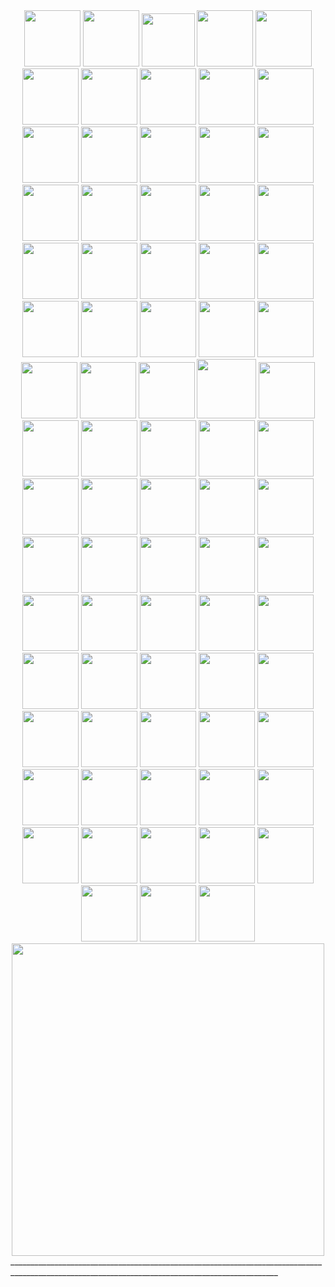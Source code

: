 
<div id="header" align="center">
 <img src="https://i.pinimg.com/736x/7f/f5/8f/7ff58f8cb344fabeca48059088d8adca.jpg" width="90"/> 
 <img src="https://heroin-bob.github.io/SpaceHeyLayoutEditor/images/stamps/STAMP%20(3589).png" width="90"/> 
 <img src="https://i.pinimg.com/736x/c9/7c/80/c97c8046dbc5ec80841e7358225170b7.jpg" width="85"/> 
 <img src="https://heroin-bob.github.io/SpaceHeyLayoutEditor/images/stamps/STAMP%20(345).png" width="90"/> 
 <img src="https://heroin-bob.github.io/SpaceHeyLayoutEditor/images/stamps/STAMP%20(4207).png" width="90"/> 
 <img src="https://heroin-bob.github.io/SpaceHeyLayoutEditor/images/stamps/STAMP%20(2415).gif" width="90"/> 
 <img src="https://heroin-bob.github.io/SpaceHeyLayoutEditor/images/stamps/STAMP%20(3259).png" width="90"/> 
 <img src="https://heroin-bob.github.io/SpaceHeyLayoutEditor/images/stamps/STAMP%20(4632).png" width="90"/> 
 <img src="https://heroin-bob.github.io/SpaceHeyLayoutEditor/images/stamps/STAMP%20(1675).png" width="90"/> 
 <img src="https://heroin-bob.github.io/SpaceHeyLayoutEditor/images/stamps/STAMP%20(2312).gif" width="90"/> 
 <img src="https://heroin-bob.github.io/SpaceHeyLayoutEditor/images/stamps/STAMP%20(321).gif" width="90"/> 
 <img src="https://heroin-bob.github.io/SpaceHeyLayoutEditor/images/stamps/STAMP%20(3954).png" width="90"/> 
 <img src="https://heroin-bob.github.io/SpaceHeyLayoutEditor/images/stamps/STAMP%20(4362).gif" width="90"/> 
 <img src="https://heroin-bob.github.io/SpaceHeyLayoutEditor/images/stamps/STAMP%20(6214).png" width="90"/> 
 <img src="https://heroin-bob.github.io/SpaceHeyLayoutEditor/images/stamps/STAMP%20(625).png" width="90"/> 
 <img src="https://heroin-bob.github.io/SpaceHeyLayoutEditor/images/stamps/STAMP%20(692).gif" width="90"/> 
 <img src="https://heroin-bob.github.io/SpaceHeyLayoutEditor/images/stamps/STAMP%20(717).gif" width="90"/> 
 <img src="https://heroin-bob.github.io/SpaceHeyLayoutEditor/images/stamps/STAMP%20(747).png" width="90"/> 
 <img src="https://heroin-bob.github.io/SpaceHeyLayoutEditor/images/stamps/STAMP%20(774).gif" width="90"/> 
 <img src="https://heroin-bob.github.io/SpaceHeyLayoutEditor/images/stamps/STAMP%20(903).png" width="90"/> 
 <img src="https://heroin-bob.github.io/SpaceHeyLayoutEditor/images/stamps/STAMP%20(979).png" width="90"/> 
 <img src="https://heroin-bob.github.io/SpaceHeyLayoutEditor/images/stamps/STAMP%20(997).gif" width="90"/> 
<img src="https://heroin-bob.github.io/SpaceHeyLayoutEditor/images/stamps/STAMP%20(304).gif" width="90"/> 
 <img src="https://heroin-bob.github.io/SpaceHeyLayoutEditor/images/stamps/STAMP%20(3441).png" width="90"/> 
 <img src="https://heroin-bob.github.io/SpaceHeyLayoutEditor/images/stamps/STAMP%20(320).gif" width="90"/> 
 <img src="https://heroin-bob.github.io/SpaceHeyLayoutEditor/images/stamps/STAMP%20(3415).png" width="90"/> 
 <img src="https://heroin-bob.github.io/SpaceHeyLayoutEditor/images/stamps/STAMP%20(1741).gif" width="90"/> 
 <img src="https://external-media.spacehey.net/media/shcSMwZp93yYCnXhcGqgNb8SjqW_xu0-vz6v2F_qSyvU=/https://images-wixmp-ed30a86b8c4ca887773594c2.wixmp.com/f/a4788c1a-84f7-425d-aa05-b2da95af0636/dhhefz9-6cfb5172-8b6f-4643-85b3-ee83b8c85568.png/v1/fit/w_414,h_247/project_202405272319_by_organsmeaty_dhhefz9-414w.png?token=eyJ0eXAiOiJKV1QiLCJhbGciOiJIUzI1NiJ9.eyJzdWIiOiJ1cm46YXBwOjdlMGQxODg5ODIyNjQzNzNhNWYwZDQxNWVhMGQyNmUwIiwiaXNzIjoidXJuOmFwcDo3ZTBkMTg4OTgyMjY0MzczYTVmMGQ0MTVlYTBkMjZlMCIsIm9iaiI6W1t7ImhlaWdodCI6Ijw9NzY1IiwicGF0aCI6IlwvZlwvYTQ3ODhjMWEtODRmNy00MjVkLWFhMDUtYjJkYTk1YWYwNjM2XC9kaGhlZno5LTZjZmI1MTcyLThiNmYtNDY0My04NWIzLWVlODNiOGM4NTU2OC5wbmciLCJ3aWR0aCI6Ijw9MTI4MCJ9XV0sImF1ZCI6WyJ1cm46c2VydmljZTppbWFnZS5vcGVyYXRpb25zIl19.QU_jgpujN6PD2K47YVUAD237klgEei7X8kbVcPIsMxs" width="90"/> 
 <img src="https://external-media.spacehey.net/media/s6SVuJQ6qfy84sBx9pQy4ahLIYZ25RVt-0pJpw534kwY=/https://i.postimg.cc/Kz60fkGQ/sniper-stamp.png" width="90"/> 
<img src="https://external-media.spacehey.net/media/sVrWGZuXSlw6aWrNiKuzdlY_DgtdJWesBGNBOBzQFyVg=/https://64.media.tumblr.com/dacccb6d6d0143ed6afef83d1f9ad6b8/2b522e2e85828396-5e/s100x200/c9e69b4abb6370f357843cc09a6eb8b2e380427b.pnj" width="90"/> 
<img src="https://external-media.spacehey.net/media/sT2FW8057y2qCKCkSql1bGANFtVRqjaPnoFk-SyAwRrQ=/https://i.postimg.cc/t4WVzKBx/ezgif-2-0df9b527ff.gif" width="90"/> 
<img src="https://external-media.spacehey.net/media/szgAmZgp4EvE46eJe3G2uh5fzOIWfmAO1ordKTGD1fk8=/https://i.postimg.cc/QtttvwJS/ezgif-6-8619386139.gif" width="90"/> 
<img src="https://64.media.tumblr.com/120c22edc95bb1d55297975ce797f25c/21e7d7f7fe34eb58-41/s100x200/5c8005d7dd413baf68f2ace8065a8163f2b82afb.gifv" width="90"/> 
<img src="https://external-media.spacehey.net/media/sefaZ6fRVv7YismPatHhYkuKbZHzRHnnxtvMRN50ceZw=/https://64.media.tumblr.com/79fffceb90868eb621b89cdf190e95ea/25bc0f925f97076d-60/s250x400/4d4aa2c8036550d8c5dc18ea182cdaef398b4cca.gifv" width="95"/> 
<img src="https://external-media.spacehey.net/media/sx6tNKFpW3GATnUFB9rFTJyVCWJWzXnPvlKgyqO3iAp8=/https://64.media.tumblr.com/83c066d383c09e87f2e470bb2e210f75/8e9d30a410d87d54-62/s100x200/6b570e14f5c8b887c260deb0ca37e51e3a10bb93.pnj" width="90"/> 
<img src="https://external-media.spacehey.net/media/sGx4QEkotFFbJVW-HmjAJWuEnkT35BqCyJxMwDzc5UUE=/https://64.media.tumblr.com/3d2b5b1f26d5814ca3649b2a02887962/6a70421431bb75b9-a8/s100x200/e896ca5222827a0b46f610947af96c6eb021ccf7.pnj" width="90"/> 
<img src="https://external-media.spacehey.net/media/sR4J91bcADwP4hswXfto753YzWidEDqREskwF-47Gt4Y=/https://64.media.tumblr.com/b66430560049aab65175b1c4e9c7d3be/8e9d30a410d87d54-e1/s100x200/828fcf2cbcb6ecae495882f639f536bed821917d.pnj" width="90"/> 
<img src="https://graphic.neocities.org/boys_by_secretlens.gif" width="90"/> 
<img src="https://external-media.spacehey.net/media/sm3j6pUsCQKiqcGfgYBXaMAPZg4rXl93Odm-9AsJhpDw=/https://i.ibb.co/tpMh97t/b1.png" width="90"/> 
<img src="https://tinyurl.com/8m8n438t" width="90"/> 
<img src="https://external-media.spacehey.net/media/sqi72KXxC1Txm0ofdorn6kaL_kJLNV2cdo2VlKM8_N2I=/https://64.media.tumblr.com/4129332788993ed2c658b94a23acb44e/92df701a7bf287ac-c1/s250x400/0188f2e9179a73e677f407ae3d82ea38f745809e.gifv" width="90"/> 
<img src="https://64.media.tumblr.com/c51db2b04c63062f39802cf3e64a2a68/4ba440d41445f2f4-6c/s100x200/79fe9bcf6e6f65b4b9e883cdb4e5222b5c63400e.pnj" width="90"/> 
<img src="https://external-media.spacehey.net/media/siAFi6DYQE0dc5E4akoMWxKXNLLTg_fUTLnrND_k3l38=/https://files.catbox.moe/k1caq3.gif" width="90"/> 
<img src="https://external-media.spacehey.net/media/sXERfcEKurWX6zyVuxOgPrDz85ouVOb6kRrRPxGD21IY=/https://64.media.tumblr.com/1a3481c9671c68b1aed527eaa23a7149/ef60aef79679732d-2e/s250x400/20cc10bebcf8ebb586175a621c50fab6dc3ac734.gifv" width="90"/> 
<img src="https://external-media.spacehey.net/media/sA8FxTx7OskfZp7lAwAaZXwdJoMgglwYr-w85zoRXr90=/https://64.media.tumblr.com/e8d5af6f8621e652a16a0a965885dd94/ef60aef79679732d-1e/s250x400/54c2ec1984129b41b443b175872f2eb5ea04c5f2.gifv" width="90"/> 
<img src="https://external-media.spacehey.net/media/s4P2zGwXFR6ft9aCsYk5p3w74gZBeXX3lRUvuPG_X-GM=/https://i.ibb.co/WxZVBNw/b21.gif" width="90"/> 
<img src="https://external-media.spacehey.net/media/s5Lo8vQoQArshoLfSJd-56LzwbDBVr3EP4Si2nmgKhw4=/https://i.ibb.co/sKRMkP5/j2.gif" width="90"/> 
<img src="https://external-media.spacehey.net/media/slrmnPRZewPFFmjgGxFoZLil-6J9oMj2j7pxJG-M9QpY=/https://images-wixmp-ed30a86b8c4ca887773594c2.wixmp.com/f/45091976-43f2-46d3-a6c8-84e28a4176e2/dd3mbhd-4d22d310-35ea-464c-b2dc-8d80566f0453.png?token=eyJ0eXAiOiJKV1QiLCJhbGciOiJIUzI1NiJ9.eyJzdWIiOiJ1cm46YXBwOjdlMGQxODg5ODIyNjQzNzNhNWYwZDQxNWVhMGQyNmUwIiwiaXNzIjoidXJuOmFwcDo3ZTBkMTg4OTgyMjY0MzczYTVmMGQ0MTVlYTBkMjZlMCIsIm9iaiI6W1t7InBhdGgiOiJcL2ZcLzQ1MDkxOTc2LTQzZjItNDZkMy1hNmM4LTg0ZTI4YTQxNzZlMlwvZGQzbWJoZC00ZDIyZDMxMC0zNWVhLTQ2NGMtYjJkYy04ZDgwNTY2ZjA0NTMucG5nIn1dXSwiYXVkIjpbInVybjpzZXJ2aWNlOmZpbGUuZG93bmxvYWQiXX0.5XqnS0k-gyrjAPHoxN_HOyR6gJAov07QZugHrjsmQeo" width="90"/> 
<img src="https://external-media.spacehey.net/media/sRsR7-TwjAvHVzIadr7dqFY02uhmh5QbDotnvdBI6bDM=/https://wilardo.crd.co/assets/images/gallery16/28e2673d_original.png?v=e670c4e7" width="90"/> 
<img src="https://external-media.spacehey.net/media/sF8r5dDPw41VwEjxzRUnuGlPWO9ruczomEmZNhB7QYOA=/https://i.postimg.cc/tCsPxV2P/2024-04-09-0yn-Kleki.png" width="90"/> 
<img src="https://i.postimg.cc/ryYBPzvX/Max-Caulfield-Swim-Stamp.gif" width="90"/> 
<img src="https://i.postimg.cc/gk4n5Cv6/Rachel-Amber-Finger-Gun-Stamp.gif" width="90"/> 
<img src="https://64.media.tumblr.com/665d8ed0fbb9a70775a329308ae00e04/47dba9724143cb2a-31/s250x400/02e0cf3f5eeda7ca3fef5354188fcb8582a9c511.gifv" width="90"/> 
<img src="https://external-media.spacehey.net/media/sOWMz105Mv1Z048YDvV785da53MfqYmOGFOQXhLnzNqM=/https://i.postimg.cc/bw02SWNd/Untitled8-20240128160110-4.gif" width="90"/> 
<img src="https://external-media.spacehey.net/media/sWbROPwlh1elgQWsUtzZatWR_oUwL7k753X9THEjwAwo=/https://i.postimg.cc/mk0F7GH1/Untitled8-20240128160110-10.gif" width="90"/> 
<img src="https://external-media.spacehey.net/media/sMSZtgUEGIRbgPAlZUQPCbeo686-yx0VPfXEU506B0Qs=/https://i.postimg.cc/kX6HHRMP/Tumblr-l-790561557386599.gif" width="90"/> 
<img src="https://external-media.spacehey.net/media/sNeJYrbHxrtkPwsls3awUagQL_AHqUQMI1f8pLeTpr_I=/https://64.media.tumblr.com/2beed5af57ff990431c2dfe44d7b8375/tumblr_pcq4e5vbHw1xbgu08o4_100.png" width="90"/> 
<img src="https://external-media.spacehey.net/media/s4pbBgHFkjD7Z6srs48L3T-4X_0WDNUQbUe81NASjmWg=/https://images-wixmp-ed30a86b8c4ca887773594c2.wixmp.com/f/b21dc78f-7fee-40bb-b00d-c30fc402db65/d7gvhid-78fc119f-0169-4074-9a13-54b94d10cba9.gif?token=eyJ0eXAiOiJKV1QiLCJhbGciOiJIUzI1NiJ9.eyJzdWIiOiJ1cm46YXBwOjdlMGQxODg5ODIyNjQzNzNhNWYwZDQxNWVhMGQyNmUwIiwiaXNzIjoidXJuOmFwcDo3ZTBkMTg4OTgyMjY0MzczYTVmMGQ0MTVlYTBkMjZlMCIsIm9iaiI6W1t7InBhdGgiOiJcL2ZcL2IyMWRjNzhmLTdmZWUtNDBiYi1iMDBkLWMzMGZjNDAyZGI2NVwvZDdndmhpZC03OGZjMTE5Zi0wMTY5LTQwNzQtOWExMy01NGI5NGQxMGNiYTkuZ2lmIn1dXSwiYXVkIjpbInVybjpzZXJ2aWNlOmZpbGUuZG93bmxvYWQiXX0.2GtDk4IIE_pGUTWn1719yrjxm3o706N9iwWfbwCe9Ik" width="90"/> 
<img src="https://external-media.spacehey.net/media/sW_TIQonJJZcZ_UKkyMChgEMXsST9SleJczVpjmmszYs=/https://i.postimg.cc/W1csv7xj/Untitled8-20240128160110-9-1.gif" width="90"/> 
<img src="https://external-media.spacehey.net/media/soUjW1TonkKgUkNM80Yf5raEYfhWJ78jAtRYzGTFaRLM=/https://images-wixmp-ed30a86b8c4ca887773594c2.wixmp.com/f/c65e3e16-1432-48c2-a793-467846441576/da24jij-6a025eb0-cd4a-473e-9c2c-a7a29d286c4a.gif?token=eyJ0eXAiOiJKV1QiLCJhbGciOiJIUzI1NiJ9.eyJzdWIiOiJ1cm46YXBwOjdlMGQxODg5ODIyNjQzNzNhNWYwZDQxNWVhMGQyNmUwIiwiaXNzIjoidXJuOmFwcDo3ZTBkMTg4OTgyMjY0MzczYTVmMGQ0MTVlYTBkMjZlMCIsIm9iaiI6W1t7InBhdGgiOiJcL2ZcL2M2NWUzZTE2LTE0MzItNDhjMi1hNzkzLTQ2Nzg0NjQ0MTU3NlwvZGEyNGppai02YTAyNWViMC1jZDRhLTQ3M2UtOWMyYy1hN2EyOWQyODZjNGEuZ2lmIn1dXSwiYXVkIjpbInVybjpzZXJ2aWNlOmZpbGUuZG93bmxvYWQiXX0.a3yPSV06A-iIRuN9ktos0SQd78946raHX2BuLc0iDMg" width="90"/> 
<img src="https://external-media.spacehey.net/media/sON9OOyTB49M_X94gqAyq_3K9tR4Bh1EW3HsOOpz6S-c=/https://i.postimg.cc/yYZ7tGQv/Untitled8-20240128160110-16.gif" width="90"/> 
<img src="https://external-media.spacehey.net/media/s_k7elrQ_4noiU6XrY7QCPeBnUmkpgcz2MP46SBkcqJU=/https://images-wixmp-ed30a86b8c4ca887773594c2.wixmp.com/f/a22e3dd6-35b0-4cf4-94d5-839a5435a3a6/dbj1fv3-3a9b92e6-67ce-40c2-b0a9-5c02251d952b.gif?token=eyJ0eXAiOiJKV1QiLCJhbGciOiJIUzI1NiJ9.eyJzdWIiOiJ1cm46YXBwOjdlMGQxODg5ODIyNjQzNzNhNWYwZDQxNWVhMGQyNmUwIiwiaXNzIjoidXJuOmFwcDo3ZTBkMTg4OTgyMjY0MzczYTVmMGQ0MTVlYTBkMjZlMCIsIm9iaiI6W1t7InBhdGgiOiJcL2ZcL2EyMmUzZGQ2LTM1YjAtNGNmNC05NGQ1LTgzOWE1NDM1YTNhNlwvZGJqMWZ2My0zYTliOTJlNi02N2NlLTQwYzItYjBhOS01YzAyMjUxZDk1MmIuZ2lmIn1dXSwiYXVkIjpbInVybjpzZXJ2aWNlOmZpbGUuZG93bmxvYWQiXX0.eeFBQJPCX8X0L-7c_bQ27uD1WMf1mwbdmvQVn9ARSfw" width="90"/> 
<img src="https://external-media.spacehey.net/media/sWgDWJT0FTy0m6tgDUyDQi2OoVfb9Nix4z6i7EymLdQc=/https://images-wixmp-ed30a86b8c4ca887773594c2.wixmp.com/f/c65e3e16-1432-48c2-a793-467846441576/da24igm-4108caa4-ab60-42fb-9753-ae8484b7745d.gif?token=eyJ0eXAiOiJKV1QiLCJhbGciOiJIUzI1NiJ9.eyJzdWIiOiJ1cm46YXBwOjdlMGQxODg5ODIyNjQzNzNhNWYwZDQxNWVhMGQyNmUwIiwiaXNzIjoidXJuOmFwcDo3ZTBkMTg4OTgyMjY0MzczYTVmMGQ0MTVlYTBkMjZlMCIsIm9iaiI6W1t7InBhdGgiOiJcL2ZcL2M2NWUzZTE2LTE0MzItNDhjMi1hNzkzLTQ2Nzg0NjQ0MTU3NlwvZGEyNGlnbS00MTA4Y2FhNC1hYjYwLTQyZmItOTc1My1hZTg0ODRiNzc0NWQuZ2lmIn1dXSwiYXVkIjpbInVybjpzZXJ2aWNlOmZpbGUuZG93bmxvYWQiXX0.yJ73WXMZnDzXeNzeR2nsNEvsm4l59AgWLYR_Uu5fTPs" width="90"/> 
<img src="https://external-media.spacehey.net/media/s0-ubxJAjM_-Wah5knzuJfSP1spks17VC8WGEZ5DO9OU=/https://64.media.tumblr.com/dc796ecd90d12b35feba4e72be2c1e4a/fddcf9c041d8da0a-43/s100x200/acbd1192d7bf44fc669bf93ebfab7ee7c71bde83.pnj" width="90"/> 
<img src="https://external-media.spacehey.net/media/ssZnLgtzxM9LCKHR7DFqOZCZP0QUbsl0wnCqCYHVXums=/https://64.media.tumblr.com/0e2dae48da4d63cf671acc668f397cd7/c1bd773e78c280cd-a3/s100x200/206ace3001a7c9a65a265de811295afd0e506137.gifv" width="90"/> 
<img src="https://external-media.spacehey.net/media/sLSxZuE7D6MZmuZIf91CaQKEiow9yZSri_T_KXSrL4TE=/https://64.media.tumblr.com/c3cf40dc4c95ac38569aa9bef1fa22d7/721866757b41f774-b2/s100x200/d7abddc2f44679f7820d661fbf47fae22572e195.gif" width="90"/> 
<img src="https://external-media.spacehey.net/media/sTa2KfU7V6iBP_M3xXenYn5DQDZs03NLgeFyzFeZVg0k=/https://64.media.tumblr.com/5d8a2ea08dec57d40bf33e9ed402d758/f2ecde4a8441d6d3-51/s100x200/81ffd07d13acf1aff60feb876c38c389cad9d9f2.gifv" width="90"/> 
<img src="https://external-media.spacehey.net/media/sExE5Rshw9lx4_y2aR2yoKTSpafDbCsffg-uyp3MyZPs=/https://64.media.tumblr.com/23eb3edee912685587ed2fefe1003cc3/c149cef108959384-45/s100x200/edbc94dfa960b139734cc42650e96cc4d1fcc0ec.pnj" width="90"/> 
<img src="https://external-media.spacehey.net/media/scd4HK0AYTQqPsUlowW6em94--wNfil-uD_bBpRcA7nI=/https://images-wixmp-ed30a86b8c4ca887773594c2.wixmp.com/f/6f79ae7a-ee0b-46cf-9056-297d0908d0e6/dd2hv5h-6013cf63-5032-4fc1-87ed-6501602b64c2.gif?token=eyJ0eXAiOiJKV1QiLCJhbGciOiJIUzI1NiJ9.eyJzdWIiOiJ1cm46YXBwOjdlMGQxODg5ODIyNjQzNzNhNWYwZDQxNWVhMGQyNmUwIiwiaXNzIjoidXJuOmFwcDo3ZTBkMTg4OTgyMjY0MzczYTVmMGQ0MTVlYTBkMjZlMCIsIm9iaiI6W1t7InBhdGgiOiJcL2ZcLzZmNzlhZTdhLWVlMGItNDZjZi05MDU2LTI5N2QwOTA4ZDBlNlwvZGQyaHY1aC02MDEzY2Y2My01MDMyLTRmYzEtODdlZC02NTAxNjAyYjY0YzIuZ2lmIn1dXSwiYXVkIjpbInVybjpzZXJ2aWNlOmZpbGUuZG93bmxvYWQiXX0.x_tG5S7F-571VitUANSBGO6kWTIfKH6pmi0SOK--Yk8" width="90"/> 
<img src="https://external-media.spacehey.net/media/sywb3HbbxAUTnye4ofG8kurQo2g2eE8InmSaZM9fhzWg=/https://images-wixmp-ed30a86b8c4ca887773594c2.wixmp.com/f/b46bbf2a-af00-412a-a41e-043106934ea7/dbvqpzp-27b0dfce-678d-44f3-9daa-3cd3a38dbc18.png?token=eyJ0eXAiOiJKV1QiLCJhbGciOiJIUzI1NiJ9.eyJzdWIiOiJ1cm46YXBwOjdlMGQxODg5ODIyNjQzNzNhNWYwZDQxNWVhMGQyNmUwIiwiaXNzIjoidXJuOmFwcDo3ZTBkMTg4OTgyMjY0MzczYTVmMGQ0MTVlYTBkMjZlMCIsIm9iaiI6W1t7InBhdGgiOiJcL2ZcL2I0NmJiZjJhLWFmMDAtNDEyYS1hNDFlLTA0MzEwNjkzNGVhN1wvZGJ2cXB6cC0yN2IwZGZjZS02NzhkLTQ0ZjMtOWRhYS0zY2QzYTM4ZGJjMTgucG5nIn1dXSwiYXVkIjpbInVybjpzZXJ2aWNlOmZpbGUuZG93bmxvYWQiXX0.bKQEPukLxs4ZrHCiQ7t5HfkqORzVxu8eBbXQjk96H3I" width="90"/> 
<img src="https://external-media.spacehey.net/media/sLvaLjYFdjfKnZm31fLiUuGZsfJGxZE7NxRXUXdKkXfs=/https://images-wixmp-ed30a86b8c4ca887773594c2.wixmp.com/f/2e5f1c88-2b10-4b08-8533-6949d5797130/dfybcxm-2ea01ae0-0e74-4f4e-9b5c-e9473397f479.png?token=eyJ0eXAiOiJKV1QiLCJhbGciOiJIUzI1NiJ9.eyJzdWIiOiJ1cm46YXBwOjdlMGQxODg5ODIyNjQzNzNhNWYwZDQxNWVhMGQyNmUwIiwiaXNzIjoidXJuOmFwcDo3ZTBkMTg4OTgyMjY0MzczYTVmMGQ0MTVlYTBkMjZlMCIsIm9iaiI6W1t7InBhdGgiOiJcL2ZcLzJlNWYxYzg4LTJiMTAtNGIwOC04NTMzLTY5NDlkNTc5NzEzMFwvZGZ5YmN4bS0yZWEwMWFlMC0wZTc0LTRmNGUtOWI1Yy1lOTQ3MzM5N2Y0NzkucG5nIn1dXSwiYXVkIjpbInVybjpzZXJ2aWNlOmZpbGUuZG93bmxvYWQiXX0.lehnaN06EDpFQAMwmk2VH4q3jyKKMdRsRJJV-DkHv6c" width="90"/> 
<img src="https://external-media.spacehey.net/media/s-iDXHkn6F_c5X38LvkWNS9IxieJgtV5iVcABcT2A4tg=/https://images-wixmp-ed30a86b8c4ca887773594c2.wixmp.com/f/b06f71bd-30cd-48be-94f4-47554031fd70/dbxnxp8-3002482c-e180-450c-8740-28838fbf6372.gif?token=eyJ0eXAiOiJKV1QiLCJhbGciOiJIUzI1NiJ9.eyJzdWIiOiJ1cm46YXBwOjdlMGQxODg5ODIyNjQzNzNhNWYwZDQxNWVhMGQyNmUwIiwiaXNzIjoidXJuOmFwcDo3ZTBkMTg4OTgyMjY0MzczYTVmMGQ0MTVlYTBkMjZlMCIsIm9iaiI6W1t7InBhdGgiOiJcL2ZcL2IwNmY3MWJkLTMwY2QtNDhiZS05NGY0LTQ3NTU0MDMxZmQ3MFwvZGJ4bnhwOC0zMDAyNDgyYy1lMTgwLTQ1MGMtODc0MC0yODgzOGZiZjYzNzIuZ2lmIn1dXSwiYXVkIjpbInVybjpzZXJ2aWNlOmZpbGUuZG93bmxvYWQiXX0.JDTCqEY8PR_nUeoQc2KmS-CG9RgnNuWxd5ToEukp1eI" width="90"/> 
<img src="https://64.media.tumblr.com/6514a326039b797cea9bd57a96118647/0070ae47cf7f50ce-ad/s100x200/c4d02e8e23ac12bcf4fc11d21b46a72d6aa5e7ac.png" width="90"/> 
 <img src="https://autism.crd.co/assets/images/gallery05/eacd9413_original.gif?v=69d6a439" width="90"/> 
<img src="https://autism.crd.co/assets/images/gallery05/9a1e3114_original.gif?v=69d6a439" width="90"/> 
<img src="https://64.media.tumblr.com/75f1cf07b98b2833a656cc82c6455e78/473928ea48888009-97/s250x250_c1/fa737e549e9af137bd082ed52db297fac867f9ef.gifv" width="90"/> 
<img src="https://64.media.tumblr.com/1ec32be0117e9cf780ad33dcac9a9248/473928ea48888009-f3/s250x250_c1/4842301c4d62340d74f0d3afd8a2d4232bb86074.jpg" width="90"/> 
<img src="https://64.media.tumblr.com/68bb9e71ec030bfeb579002c6761aa36/f943d9890bee0f57-d7/s250x250_c1/7b7d260456ba14e7142a1b44b0656a73b226b2ed.gifv" width="90"/> 

</div>

<div id="header" align="center">
<img src="https://external-media.spacehey.net/media/sqQpDOhl6_bwDCCxdnVYYHOOkqIKNHS4TyT-_rMrWNs4=/https://pixelsafari.neocities.org/dividers/hangingstars.gif" width="500"/> 
</div>
 _________________________________________________________________________________________________________________________________________________




